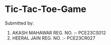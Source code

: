 # Tic-Tac-Toe-Game
Submitted by: 
1. AKASH MAHAWAR
REG. NO. :- PCE23CS012
2. HEERAL JAIN
REG. NO. :- PCE23CR027 
